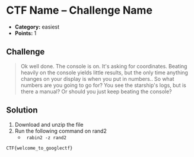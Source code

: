 # CTF Name – Challenge Name

* **Category:** easiest
* **Points:** 1

## Challenge

> Ok well done. The console is on. It's asking for coordinates. Beating heavily on the console yields little results, but the only time anything changes on your display is when you put in numbers.. So what numbers are you going to go for? You see the starship's logs, but is there a manual? Or should you just keep beating the console?

## Solution
1. Download and unzip the file
2. Run the following command on rand2
    *   ``` rabin2 -z rand2```

```
CTF{welcome_to_googlectf}
```

